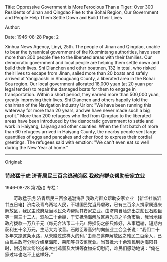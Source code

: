 Title: Oppressive Government is More Ferocious Than a Tiger: Over 300 Residents of Jinan and Qingdao Flee to the Bohai Region, Our Government and People Help Them Settle Down and Build Their Lives

Author:

Date: 1946-08-28
Page: 2

Xinhua News Agency, Linyi, 25th. The people of Jinan and Qingdao, unable to bear the tyrannical government of the Kuomintang authorities, have seen more than 300 people flee to the liberated areas with their families. Our democratic government and local people are helping them settle down and build their lives. Shi Dianchen and other boatmen, 132 in total, who risked their lives to escape from Jinan, sailed more than 20 boats and safely arrived at Yangjiaoshi in Shouguang County, a liberated area in the Bohai Sea region. Our local government allocated 18,000 yuan (at 20 yuan per legal tender) to repair the damaged boats for them to engage in transportation. Within a short period, they earned more than 500,000 yuan, greatly improving their lives. Shi Dianchen and others happily told the chairman of the Navigation Industry Union: "We have been running this waterway for more than 20 years, and we have never made such a big profit." More than 200 refugees who fled from Qingdao to the liberated areas have been introduced by the democratic government to settle and work in Haiyang, Laiyang and other counties. When the first batch of more than 60 refugees arrived in Haiyang County, the nearby people sent large quantities of eggs and pancakes and other food to express their cordial greetings. The refugees said with emotion: "We can't even eat so well during the New Year at home."



<hr /> 

Original: 


### 苛政猛于虎  济青居民三百余逃渤海区  我政府群众帮助安家立业

1946-08-28
第2版()
专栏：

　　苛政猛于虎
    济青居民三百余逃渤海区
    我政府群众帮助安家立业
    【新华社临沂廿五日电】济南及青岛两地人民，不堪国民党当局虐政，已有三百余人携家属逃来解放区，我民主政府及当地民众均帮助其安家立业。由济南冒险逃出之船民石殿臣等一百三十二人，驾船二十余艘，于安抵渤海解放区寿光县之羊角市后，我当地经政府拨款一万八千元（每元合法币二十元）将损伤之船只修好，从事运输，短期内获利五十余万元，生活大为改善。石殿臣等高兴的向航业工会会长说：“我们二十多年来跑这条水路，从未赚过这样大的利。”由青岛逃奔解放区之难民二百余人，已由民主政府分别介绍至海阳、莱阳等县安家就业。当首批六十余难民到达海阳县时，附近群众纷纷送来大批鸡蛋及大饼等食物亲切慰问，难民们感动地说：“俺在家过年也吃不上这样好。”
